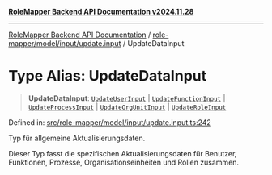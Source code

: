 [**RoleMapper Backend API Documentation v2024.11.28**](../../../../../README.md)

***

[RoleMapper Backend API Documentation](../../../../../modules.md) / [role-mapper/model/input/update.input](../README.md) / UpdateDataInput

# Type Alias: UpdateDataInput

> **UpdateDataInput**: [`UpdateUserInput`](UpdateUserInput.md) \| [`UpdateFunctionInput`](UpdateFunctionInput.md) \| [`UpdateProcessInput`](UpdateProcessInput.md) \| [`UpdateOrgUnitInput`](UpdateOrgUnitInput.md) \| [`UpdateRoleInput`](UpdateRoleInput.md)

Defined in: [src/role-mapper/model/input/update.input.ts:242](https://github.com/FlowCraft-AG/RoleMapper/blob/d09e0a221a0891128652190f77e15989426161d8/backend/src/role-mapper/model/input/update.input.ts#L242)

Typ für allgemeine Aktualisierungsdaten.

Dieser Typ fasst die spezifischen Aktualisierungsdaten für Benutzer,
Funktionen, Prozesse, Organisationseinheiten und Rollen zusammen.
